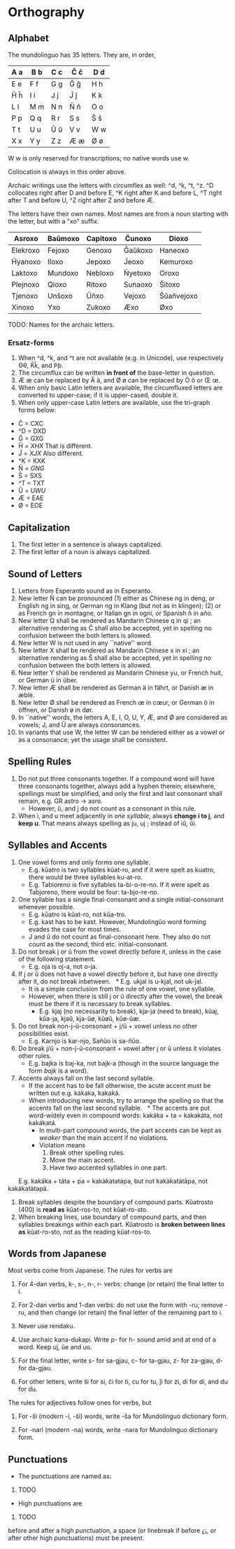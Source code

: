 Orthography
===========

Alphabet
--------

The mundolinguo has 35 letters. They are, in order, 
     
 A a | B b | C c | Ĉ ĉ | D d 
-----|-----|-----|-----|-----
 E e | F f | G g | Ĝ ĝ | H h
 Ĥ ĥ | I i | J j | Ĵ ĵ | K k 
 L l | M m | N n | Ñ ñ | O o 
 P p | Q q | R r | S s | Ŝ ŝ
 T t | U u | Ŭ ŭ | V v | W w 
 X x | Y y | Z z | Æ æ | Ø ø 

W w is only reserved for transcriptions; no native words use w. 

Collocation is always in this order above. 

Archaic writings use the letters with circumflex as well: ^d, ^k, ^t, ^z. 
^D collocates right after D and before E, 
^K right after K and before L, 
^T right after T and before U, 
^Z right after Z and before Æ. 

The letters have their own names. Most names are from a noun starting 
with the letter, but with a "xo" suffix. 

Asroxo  | Baŭmoxo | Capitoxo | Ĉunoxo | Dioxo  |
--------|---------|----------|--------|--------|
Elekroxo| Fejoxo  | Genoxo   | Ĝaŭkoxo| Haneoxo|
Ĥyanoxo | Iloxo   | Jepoxo   | Ĵeoxo  | Kemuroxo|
Laktoxo | Mundoxo | Nebloxo  | Ñyetoxo| Oroxo  |
Plejnoxo| Qioxo   | Ritoxo   | Sunaoxo| Ŝitoxo |
Tjenoxo | Unŝoxo  | Ŭñxo     | Vejoxo | Ŝŭañvejoxo|
Xinoxo  | Yxo     | Zukoxo   | Æxo    | Øxo    |

TODO: Names for the archaic letters. 

### Ersatz-forms

1. When ^d, ^k, and ^t are not available (e.g. in Unicode), use respectively Θθ, Ǩǩ, and Þþ. 
1. The circumflux can be written __in front of__ the base-letter in question. 
1. Æ æ can be replaced by Ä ä, and Ø ø can be replaced by Ö ö or Œ œ. 
1. When only basic Latin letters are available, the circumfluxed letters are converted to upper-case; if it is upper-cased, double it. 
1. When only upper-case Latin letters are available, use the tri-graph forms below: 
  * Ĉ = CXC
  * ^D = DXD
  * Ĝ = GXG
  * Ĥ = _XHX_    That is different. 
  * Ĵ = _XJX_    Also different. 
  * ^K = KXK
  * Ñ = _GNG_
  * Ŝ = SXS
  * ^T = TXT
  * Ŭ = _UWU_
  * Æ = EAE
  * Ø = EOE

Capitalization
--------------

1. The first letter in a sentence is always capitalized. 
1. The first letter of a noun is always capitalized. 

Sound of Letters
----------------
1. Letters from Esperanto sound as in Esperanto. 
1. New letter Ñ can be pronounced (1) either as Chinese ng in deng, or 
   English ng in sing, or German ng in Klang (but not as in klingen); 
   (2) or as French gn in montagne, or Italian gn in ogni, or Spanish ñ
   in año. 
1. New letter Q shall be rendered as Mandarin Chinese q in qi ; an 
   alternative rendering as Ĉ shall also be accepted, yet in spelling
   no confusion between the both letters is allowed. 
1. New letter W is not used in any ``native'' word. 
1. New letter X shall be rendered as Mandarin Chinese x in xi ; an
   alternative rendering as Ŝ shall also be accepted, yet in spelling
   no confusion between the both letters is allowed. 
1. New letter Y shall be rendered as Mandarin Chinese yu, or French huit, 
   or German ü in über. 
1. New letter Æ shall be rendered as German ä in fährt, or Danish æ in æble. 
1. New letter Ø shall be rendered as French œ in cœur, or German ö in öffnen, 
   or Danish ø in dør. 
1. In ``native'' words, the letters A, E, I, O, U, Y, Æ, and Ø are considered
   as vowels; J, and Ŭ are always consonances. 
1. In variants that use W, the letter W can be rendered either as a vowel
   or as a consonance; yet the usage shall be consistent. 

Spelling Rules
--------------

1. Do not put three consonants together. If a compound word will have three consonants
   together, always add a hyphen therein; elsewhere, spellings must be simplified, 
   and only the first and last consonant shall remain, e.g. GR astro -> asro. 
   * However, ŭ, and j do not count as a consonant in this rule. 
1. When i, and u meet adjacently in _one syllable_, always __change i to j__, and __keep u__. 
   That means always spelling as ju, uj ; instead of iŭ, ŭi. 

Syllables and Accents
---------------------

1. One vowel forms and only forms one syllable. 
   * E.g. kŭatro is two syllables kŭat-ro, and if it were spelt as kuatro, there would be three syllables ku-at-ro. 
   * E.g. Tabioreno is five syllables ta-bi-o-re-no. If it were spelt as Tabjoreno, there would be four: ta-bjo-re-no. 
1. One syllable has a single final-consonant and a single initial-consonant whenever possible. 
   * E.g. kŭatro is kŭat-ro, not kŭa-tro. 
   * E.g. kast has to be kast. However, Mundolingŭo word forming evades the case for most times. 
   * J and ŭ do not count as final-consonant here. They also do not count as the second, third etc. initial-consonant. 
1. Do not break j or ŭ from the vowel directly before it, unless in the case of the following statement. 
   * E.g. oja is oj-a, not o-ja. 
1. If j or ŭ does not have a vowel directly before it, but have one directly after it, do not break inbetween. 
   * E.g. ukjal is u-kjal, not uk-jal. 
   * It is a simple conclusion from the rule of one vowel, one syllable. 
   * However, when there is still j or ŭ directly after the vowel, the break must be there if it is necessary to break syllables. 
      * E.g. kjaj (no necessarity to break), kja-ja (need to break), kŭaj, kŭa-ja, kjaŭ, kja-ŭø, kŭøŭ, kŭø-ŭæ. 
1. Do not break non-j-ŭ-consonant + j/ŭ + vowel unless no other possibilities exist. 
   * E.g. Karnjo is kar-njo, Sañŭo is sa-ñŭo. 
1. Do break j/ŭ + non-j-ŭ-consonant + vowel after j or ŭ unless it violates other rules. 
   * E.g. bajka is baj-ka, not bajk-a (though in the source language the form _bajk_ is a word). 
1. Accents always fall on the last second syllable. 
   * If the accent has to be fall otherwise, the acute accent must be written out e.g. kákaka, kakaká. 
   * When introducing new words, try to arrange the spelling so that the accents fall on the last second syllable. 
   * The accents are put word-widely even in compound words: kakáka + ta = kakakáta, not kakákatá. 
     * In multi-part compound words, the part accents can be kept as _weaker_ than the main accent if no violations. 
     * Violation means 
       1. Break other spelling rules. 
       1. Move the main accent. 
       1. Have two accented syllables in one part. 
       
       E.g. kakáka + táta + pa = kakàkatatápa, but not kakàkatàtápa, not kakàkatàtapá. 
1. Break syllables despite the boundary of compound parts. Kŭatrosto (400) is __read as__ kŭat-ros-to, not kŭat-ro-sto. 
1. When breaking lines, use boundary of compound parts, and then syllables breakings within each part. Kŭatrosto is __broken between lines as__ kŭat-ro-sto, not as the reading kŭat-ros-to. 

Words from Japanese
-------------------

Most verbs come from Japanese. The rules for verbs are

1. For 4-dan verbs, k-, s-, n-, r- verbs: change (or retain) the final 
letter to i. 

1. For 2-dan verbs and 1-dan verbs: do not use the form with -ru; remove
-ru, and then change (or retain) the final letter of the remaining part to
i. 

1. Never use rendaku.  

1. Use archaic kana-dukapi. Write p- for h- sound amid and at end of a word. 
Keep uj, ŭe and uo. 

1. For the final letter, write s- for sa-gjau, c- for ta-gjau, z- for za-gjau, d- for da-gjau. 

1. For other letters, write ŝi for si, ĉi for ti, cu for tu, ĵi for zi, 
  di for di, and du for du. 

The rules for adjectives follow ones for verbs, but

1. For -ŝi (modern -i, -ŝi) words, write -ŝa for Mundolinguo dictionary form. 

1. For -nari (modern -na) words, write -nara for Mundolinguo dictionary form. 

Punctuations
------------
* The punctuations are named as: 

1. TODO

* High punctuations are

1. TODO

before and after a high punctuation, a space (or linebreak if before ¿¡, or after other high punctuations) must be present. 
